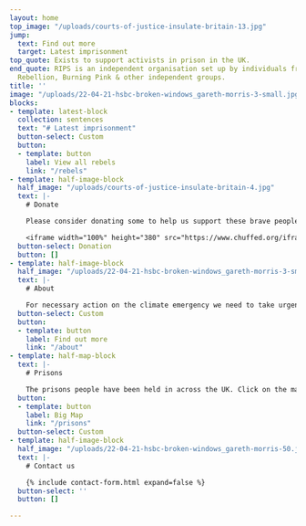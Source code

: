 ```yaml
---
layout: home
top_image: "/uploads/courts-of-justice-insulate-britain-13.jpg"
jump:
  text: Find out more
  target: Latest imprisonment
top_quote: Exists to support activists in prison in the UK.
end_quote: RIPS is an independent organisation set up by individuals from Extinction
  Rebellion, Burning Pink & other independent groups.
title: ''
image: "/uploads/22-04-21-hsbc-broken-windows_gareth-morris-3-small.jpg"
blocks:
- template: latest-block
  collection: sentences
  text: "# Latest imprisonment"
  button-select: Custom
  button:
  - template: button
    label: View all rebels
    link: "/rebels"
- template: half-image-block
  half_image: "/uploads/courts-of-justice-insulate-britain-4.jpg"
  text: |-
    # Donate

    Please consider donating some to help us support these brave people. Find out more about [how we spend the money](/donate).

    <iframe width="100%" height="380" src="https://www.chuffed.org/iframe/82352/25aae1" frameborder="0" allowfullscreen style="border:0px solid #fff;margin:0 auto;"></iframe>
  button-select: Donation
  button: []
- template: half-image-block
  half_image: "/uploads/22-04-21-hsbc-broken-windows_gareth-morris-3-small.jpg"
  text: |-
    # About

    For necessary action on the climate emergency we need to take urgent, radical, direct action. As the government continues to fight us, more and more people will be held on remand - in prison - before they get a trial. Rebels in Prison Support exists to support activists wanting to take that next step of action.
  button-select: Custom
  button:
  - template: button
    label: Find out more
    link: "/about"
- template: half-map-block
  text: |-
    # Prisons

    The prisons people have been held in across the UK. Click on the markers to see who is there now.
  button:
  - template: button
    label: Big Map
    link: "/prisons"
  button-select: Custom
- template: half-image-block
  half_image: "/uploads/22-04-21-hsbc-broken-windows_gareth-morris-50.jpg"
  text: |-
    # Contact us

    {% include contact-form.html expand=false %}
  button-select: ''
  button: []

---
```

